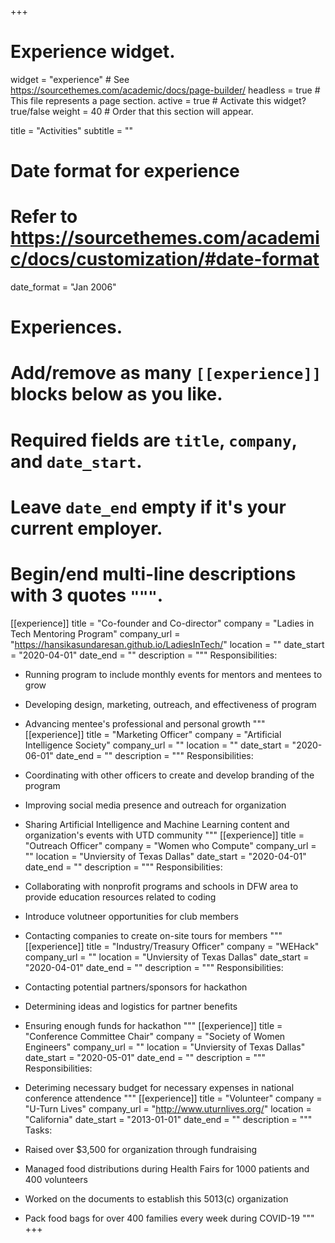 +++
# Experience widget.
widget = "experience"  # See https://sourcethemes.com/academic/docs/page-builder/
headless = true  # This file represents a page section.
active = true  # Activate this widget? true/false
weight = 40  # Order that this section will appear.

title = "Activities"
subtitle = ""

# Date format for experience
#   Refer to https://sourcethemes.com/academic/docs/customization/#date-format
date_format = "Jan 2006"

# Experiences.
#   Add/remove as many `[[experience]]` blocks below as you like.
#   Required fields are `title`, `company`, and `date_start`.
#   Leave `date_end` empty if it's your current employer.
#   Begin/end multi-line descriptions with 3 quotes `"""`.
[[experience]]
  title = "Co-founder and Co-director"
  company = "Ladies in Tech Mentoring Program"
  company_url = "https://hansikasundaresan.github.io/LadiesInTech/"
  location = ""
  date_start = "2020-04-01"
  date_end = ""
  description = """
  Responsibilities:
  
  * Running program to include monthly events for mentors and mentees to grow
  * Developing design, marketing, outreach, and effectiveness of program
  * Advancing mentee's professional and personal growth
  """
  [[experience]]
  title = "Marketing Officer"
  company = "Artificial Intelligence Society"
  company_url = ""
  location = ""
  date_start = "2020-06-01"
  date_end = ""
  description = """
  Responsibilities:
  
  * Coordinating with other officers to create and develop branding of the program
  * Improving social media presence and outreach for organization
  * Sharing Artificial Intelligence and Machine Learning content and organization's events with UTD community
  """
  [[experience]]
  title = "Outreach Officer"
  company = "Women who Compute"
  company_url = ""
  location = "Unviersity of Texas Dallas"
  date_start = "2020-04-01"
  date_end = ""
  description = """
  Responsibilities:
  
  * Collaborating with nonprofit programs and schools in DFW area to provide education resources related to coding
  * Introduce volutneer opportunities for club members
  * Contacting companies to create on-site tours for members
  """
  [[experience]]
  title = "Industry/Treasury Officer"
  company = "WEHack"
  company_url = ""
  location = "Unviersity of Texas Dallas"
  date_start = "2020-04-01"
  date_end = ""
  description = """
  Responsibilities:
  
  * Contacting potential partners/sponsors for hackathon
  * Determining ideas and logistics for partner benefits
  * Ensuring enough funds for hackathon
  """
  [[experience]]
  title = "Conference Committee Chair"
  company = "Society of Women Engineers"
  company_url = ""
  location = "Unviersity of Texas Dallas"
  date_start = "2020-05-01"
  date_end = ""
  description = """
  Responsibilities:
  
  * Deteriming necessary budget for necessary expenses in national conference attendence
  """
[[experience]]
  title = "Volunteer"
  company = "U-Turn Lives"
  company_url = "http://www.uturnlives.org/"
  location = "California"
  date_start = "2013-01-01"
  date_end = ""
  description = """
  Tasks:
  
  * Raised over $3,500 for organization through fundraising
  * Managed food distributions during Health Fairs for 1000 patients and 400 volunteers 
  * Worked on the documents to establish this 5013(c) organization
  * Pack food bags for over 400 families every week during COVID-19
  """
+++
